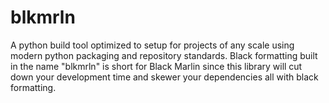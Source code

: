 # blkmrln
 A python build tool optimized to setup for projects of any scale using modern python packaging and repository standards. Black formatting built in the name "blkmrln" is short for Black Marlin since this library will cut down your development time and skewer your dependencies all with black formatting. 
